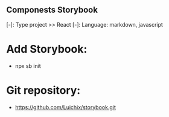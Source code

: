 ## Componests Storybook

[-]: Type project >> React
[-]: Language: markdown, javascript

# Add Storybook:
- npx sb init

# Git repository:
- https://github.com/Luichix/storybook.git